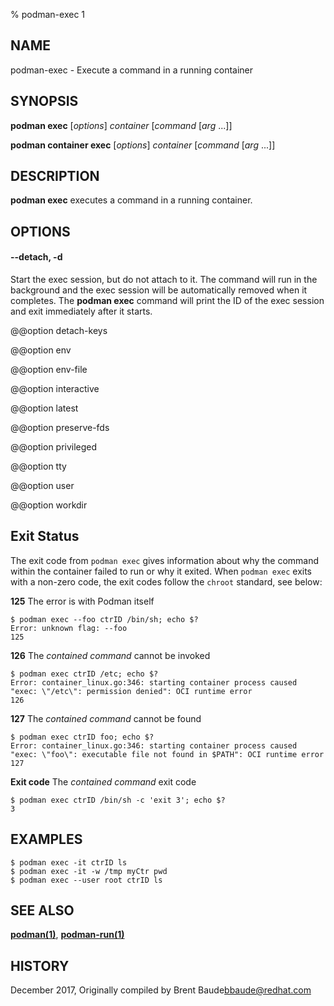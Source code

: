 % podman-exec 1

## NAME

podman\-exec - Execute a command in a running container

## SYNOPSIS

**podman exec** [*options*] _container_ [_command_ [*arg* ...]]

**podman container exec** [*options*] _container_ [_command_ [*arg* ...]]

## DESCRIPTION

**podman exec** executes a command in a running container.

## OPTIONS

#### **--detach**, **-d**

Start the exec session, but do not attach to it. The command will run in the background and the exec session will be automatically removed when it completes. The **podman exec** command will print the ID of the exec session and exit immediately after it starts.

@@option detach-keys

@@option env

@@option env-file

@@option interactive

@@option latest

@@option preserve-fds

@@option privileged

@@option tty

@@option user

@@option workdir

## Exit Status

The exit code from `podman exec` gives information about why the command within the container failed to run or why it exited. When `podman exec` exits with a
non-zero code, the exit codes follow the `chroot` standard, see below:

**125** The error is with Podman itself

    $ podman exec --foo ctrID /bin/sh; echo $?
    Error: unknown flag: --foo
    125

**126** The _contained command_ cannot be invoked

    $ podman exec ctrID /etc; echo $?
    Error: container_linux.go:346: starting container process caused "exec: \"/etc\": permission denied": OCI runtime error
    126

**127** The _contained command_ cannot be found

    $ podman exec ctrID foo; echo $?
    Error: container_linux.go:346: starting container process caused "exec: \"foo\": executable file not found in $PATH": OCI runtime error
    127

**Exit code** The _contained command_ exit code

    $ podman exec ctrID /bin/sh -c 'exit 3'; echo $?
    3

## EXAMPLES

```
$ podman exec -it ctrID ls
$ podman exec -it -w /tmp myCtr pwd
$ podman exec --user root ctrID ls
```

## SEE ALSO

**[podman(1)](commands/podman.md)**, **[podman-run(1)](commands/podman-run.md)**

## HISTORY

December 2017, Originally compiled by Brent Baude<bbaude@redhat.com>
